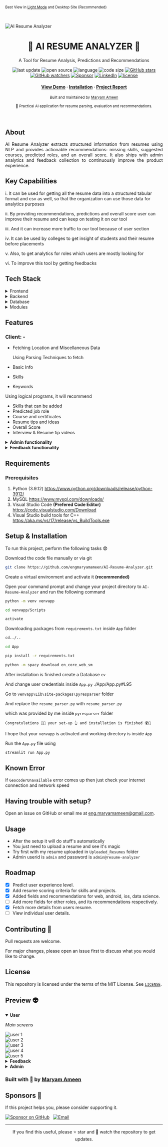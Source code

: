 <p><small>Best View in <a href="https://github.com/settings/appearance">Light Mode</a> and Desktop Site (Recommended)</small></p><br/>

![AI Resume Analyzer](./App/Logo/RESUM.png)

<div align="center">
  <h1>🌴 AI RESUME ANALYZER 🌴</h1>
  <p>A Tool for Resume Analysis, Predictions and Recommendations</p>
  <!-- Badges -->
  <p>
    <img src="https://img.shields.io/github/last-commit/engmaryamameen/AI-Resume-Analyzer" alt="last update" />
    <img src="https://badges.frapsoft.com/os/v2/open-source.svg?v=103" alt="open source" />
    <img src="https://img.shields.io/github/languages/top/engmaryamameen/AI-Resume-Analyzer?color=red" alt="language" />
    <img src="https://img.shields.io/github/languages/code-size/engmaryamameen/AI-Resume-Analyzer?color=informational" alt="code size" />
    <a href="https://github.com/engmaryamameen/AI-Resume-Analyzer/stargazers"><img src="https://img.shields.io/github/stars/engmaryamameen/AI-Resume-Analyzer?style=social" alt="GitHub stars" /></a>
    <a href="https://github.com/engmaryamameen/AI-Resume-Analyzer/watchers"><img src="https://img.shields.io/github/watchers/engmaryamameen/AI-Resume-Analyzer?style=social" alt="GitHub watchers" /></a>
    <a href="https://github.com/sponsors/engmaryamameen"><img src="https://img.shields.io/github/sponsors/engmaryamameen?style=social" alt="Sponsor" /></a>
    <a href="https://www.linkedin.com/in/maryam-ameen"><img src="https://img.shields.io/badge/LinkedIn-Maryam%20Ameen-blue?logo=linkedin" alt="LinkedIn" /></a>
    <a href="./LICENSE">
      <img src="https://img.shields.io/github/license/engmaryamameen/AI-Resume-Analyzer.svg?color=yellow" alt="license" />
    </a>
  </p>
  
  <!--links-->
  <h4>
    <a href="#preview-">View Demo</a>
    <span> · </span>
    <a href="#setup--installation-">Installation</a>
    <span> · </span>
    <a href="mailto:dnoobnerd@gmail.com?subject=I%20Want%20The%20Project%20Report%20of%20AI-RESUME-ANALYZER%20(2022%20 %2023)&body=Here%20Are%20My%20Details%20%F0%9F%98%89%0D%0A%0D%0AOrganization%2FCollege%20Name%3A%20%0D%0A%0D%0AFull%20Name%3A%20%0D%0A%0D%0AGitHub%20Profile%20%3A%20%0D%0A%0D%0AFrom%20where%20did%20you%20get%20to%20know%20about%20this%20project%3A%0D%0A%0D%0APurpose%20of%20asking%20project%20report%20(describe)%3A%0D%0A%0D%0A%0D%0AIf%20the%20above%20information%20satisfy%20your%20identity%20you%20will%20get%20the%20report%20to%20your%20email.">Project Report</a>
  </h4>
  <p>
    <small align="justify">
      Built and maintained by 
      <a href="https://www.linkedin.com/in/maryam-ameen">Maryam Ameen</a>
     </small>
  </p>
  <small align="justify">🚀 Practical AI application for resume parsing, evaluation and recommendations.</small>
</div><br/><br/>

## About
<div align="center">
    <p align="justify">
      AI Resume Analyzer extracts structured information from resumes using NLP and provides actionable
      recommendations: missing skills, suggested courses, predicted roles, and an overall score. It also ships
      with admin analytics and feedback collection to continuously improve the product experience.
    </p>
</div>

## Key Capabilities
i. It can be used for getting all the resume data into a structured tabular format and csv as well, so that the organization can use those data for analytics purposes

ii. By providing recommendations, predictions and overall score user can improve their resume and can keep on testing it on our tool

iii. And it can increase more traffic to our tool because of user section

iv. It can be used by colleges to get insight of students and their resume before placements

v. Also, to get analytics for roles which users are mostly looking for

vi. To improve this tool by getting feedbacks

<!-- TechStack -->
## Tech Stack
<details>
  <summary>Frontend</summary>
  <ul>
    <li><a href="https://streamlit.io/">Streamlit</a></li>
    <li><a href="https://developer.mozilla.org/en-US/docs/Learn/HTML">HTML</a></li>
    <li><a href="https://developer.mozilla.org/en-US/docs/Web/CSS">CSS</a></li>
    <li><a href="https://developer.mozilla.org/en-US/docs/Learn/JavaScript">JavaScript</a></li>
  </ul>
</details>

<details>
  <summary>Backend</summary>
  <ul>
    <li><a href="https://streamlit.io/">Streamlit</a></li>
    <li><a href="https://www.python.org/">Python</a></li>
  </ul>
</details>

<details>
<summary>Database</summary>
  <ul>
    <li><a href="https://www.mysql.com/">MySQL</a></li>
  </ul>
</details>

<details>
<summary>Modules</summary>
  <ul>
    <li><a href="https://pandas.pydata.org/">pandas</a></li>
    <li><a href="https://github.com/OmkarPathak/pyresparser">pyresparser</a></li>
    <li><a href="https://pypi.org/project/pdfminer3/">pdfminer3</a></li>
    <li><a href="https://plotly.com/">Plotly</a></li>
    <li><a href="https://www.nltk.org/">NLTK</a></li>
  </ul>
</details>

## Features
### Client: -
- Fetching Location and Miscellaneous Data

  Using Parsing Techniques to fetch
- Basic Info
- Skills
- Keywords

Using logical programs, it will recommend
- Skills that can be added
- Predicted job role
- Course and certificates
- Resume tips and ideas
- Overall Score
- Interview & Resume tip videos

<details>
  <summary><strong>Admin functionality</strong></summary>

  
  - Get all applicant’s data into tabular format
  - Download user’s data into csv file
  - View all saved uploaded pdf in Uploaded Resume folder
  - Get user feedback and ratings
  
    Pie Charts for: -
  - Ratings
  - Predicted field / roles
  - Experience level
  - Resume score
  - User count
  - City
  - State
  - Country

</details>

<details>
  <summary><strong>Feedback functionality</strong></summary>

  - Form filling
  - Rating from 1 – 5
  - Show overall ratings pie chart
  - Past user comments history 

</details>

## Requirements
### Prerequisites
1) Python (3.9.12) https://www.python.org/downloads/release/python-3912/
2) MySQL https://www.mysql.com/downloads/
3) Visual Studio Code **(Prefered Code Editor)** https://code.visualstudio.com/Download
4) Visual Studio build tools for C++ https://aka.ms/vs/17/release/vs_BuildTools.exe

## Setup & Installation

To run this project, perform the following tasks 😨

Download the code file manually or via git
```bash
git clone https://github.com/engmaryamameen/AI-Resume-Analyzer.git
```

Create a virtual environment and activate it **(recommended)**

Open your command prompt and change your project directory to ```AI-Resume-Analyzer``` and run the following command 
```bash
python -m venv venvapp

cd venvapp/Scripts

activate

```

Downloading packages from ```requirements.txt``` inside ``App`` folder
```bash
cd../..

cd App

pip install -r requirements.txt

python -m spacy download en_core_web_sm

```

After installation is finished create a Database ```cv```

And change user credentials inside ```App.py```
./App/App.py#L95

Go to ```venvapp\Lib\site-packages\pyresparser``` folder

And replace the ```resume_parser.py``` with ```resume_parser.py``` 

which was provided by me inside ```pyresparser``` folder

``Congratulations 🥳😱 your set-up 👆 and installation is finished 😵🤯``

I hope that your ``venvapp`` is activated and working directory is inside ``App``

Run the ```App.py``` file using
```bash
streamlit run App.py

```

## Known Error
If ``GeocoderUnavailable`` error comes up then just check your internet connection and network speed

## Having trouble with setup?
Open an issue on GitHub or email me at <a href="mailto:eng.maryamameen@gmail.com">eng.maryamameen@gmail.com</a>.

## Usage
- After the setup it will do stuff's automatically
- You just need to upload a resume and see it's magic
- Try first with my resume uploaded in ``Uploaded_Resumes`` folder
- Admin userid is ``admin`` and password is ``admin@resume-analyzer``

<!-- Roadmap -->
## Roadmap
* [x] Predict user experience level.
* [x] Add resume scoring criteria for skills and projects.
* [x] Added fields and recommendations for web, android, ios, data science.
* [ ] Add more fields for other roles, and its recommendations respectively. 
* [x] Fetch more details from users resume.
* [ ] View individual user details.

## Contributing 🤘
Pull requests are welcome. 

For major changes, please open an issue first to discuss what you would like to change.

## License
This repository is licensed under the terms of the MIT License. See [`LICENSE`](./LICENSE).

## Preview 👽

<!-- Tabs implemented via HTML details. 'User' opens by default on GitHub. -->
<div id="preview"></div>

<details open>
  <summary><strong>User</strong></summary>

  <p><em>Main screens</em></p>
  
  <img src="./screenshots/user/1.png" alt="user 1" />
  <br/>
  <img src="./screenshots/user/2.png" alt="user 2" />
  <br/>
  <img src="./screenshots/user/3.png" alt="user 3" />
  <br/>
  <img src="./screenshots/user/4.png" alt="user 4" />
  <br/>
  <img src="./screenshots/user/5.png" alt="user 5" />
</details>

<details>
  <summary><strong>Feedback</strong></summary>

  <img src="./screenshots/feedback/1.png" alt="feedback 1" />
  <br/>
  <img src="./screenshots/feedback/2.png" alt="feedback 2" />
  <br/>
  <img src="./screenshots/feedback/3.png" alt="feedback 3" />
  <br/>
  <img src="./screenshots/feedback/4%20search-comments.png" alt="feedback 4 search comments" />
  <br/>
  <img src="./screenshots/feedback/5%20expended%20review%20session.png" alt="feedback 5 expanded review session" />
  <br/>
  <img src="./screenshots/feedback/6%20csv%20export.png" alt="feedback 6 csv export" />
</details>

<details>
  <summary><strong>Admin</strong></summary>

  <img src="./screenshots/admin/1.png" alt="admin 1" />
  <br/>
  <img src="./screenshots/admin/2.png" alt="admin 2" />
  <br/>
  <img src="./screenshots/admin/3.png" alt="admin 3" />
  <br/>
  <img src="./screenshots/admin/4.png" alt="admin 4" />
  <br/>
  <img src="./screenshots/admin/5.png" alt="admin 5" />
  <br/>
  <img src="./screenshots/admin/6.png" alt="admin 6" />
  <br/>
  <img src="./screenshots/admin/7.png" alt="admin 7" />
  <br/>
  <img src="./screenshots/admin/8.png" alt="admin 8" />
  <br/>
  <img src="./screenshots/admin/9.png" alt="admin 9" />
  <br/>
  <img src="./screenshots/admin/10.png" alt="admin 10" />
</details>

### Built with 🤍 by <a href="https://www.linkedin.com/in/maryam-ameen">Maryam Ameen</a>

## Sponsors 💖

If this project helps you, please consider supporting it.

<p>
  <a href="https://github.com/sponsors/engmaryamameen"><img src="https://img.shields.io/badge/Sponsor-%E2%9D%A4%EF%B8%8F-ff69b4" alt="Sponsor on GitHub" /></a>
  &nbsp; 
  <a href="mailto:eng.maryamameen@gmail.com?subject=Sponsor%20AI-Resume-Analyzer&body=Hi%2C%20I%27d%20like%20to%20support%20the%20project."><img src="https://img.shields.io/badge/Contact-Email-blue" alt="Email" /></a>
</p>

---

<p align="center">
  If you find this useful, please ⭐ star and 👀 watch the repository to get updates.
</p>
